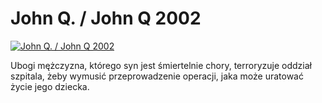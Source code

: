 John Q. / John Q 2002 
=============
[![John Q. / John Q 2002 ](http://vidos.pl/images/player.gif)](http://vidos.pl/john-q-john-q-2002)

 Ubogi mężczyzna, którego syn jest śmiertelnie chory, terroryzuje oddział szpitala, żeby wymusić przeprowadzenie operacji, jaka może uratować życie jego dziecka.
